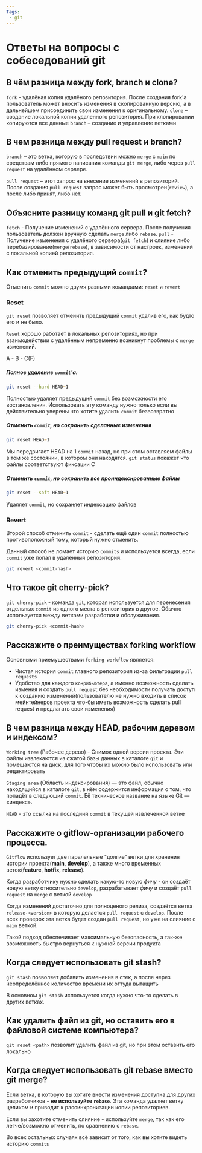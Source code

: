 ```yaml
---
Tags:
 - git
---
```

# Ответы на вопросы с собеседований git

## В чём разница между fork, branch и clone?
`fork` - удалёная копия удалёного репозитория. После создания fork'а пользователь может вносить изменения в скопированную версию, а в дальнейшем присоединить свои изменения к оригинальному.
`clone` – создание локальной копии удаленного репозитория. При клонировании копируются все данные
`branch` – создание и управление ветками


## В чем разница между pull request и branch?
`branch` – это ветка, которую в последствии можно `merge` с `main` по средствам либо прямого написания команды `git merge`, либо через `pull request` на удалённом сервере.

`pull request` – этот запрос на внесение изменений в репозиторий. После создания `pull request` запрос может быть просмотрен(`review`), а после либо принят, либо нет.


## Объясните разницу команд git pull и git fetch?
`fetch` - Получение изменений с удалённого сервера. После получения пользователь должен вручную сделать `merge` либо `rebase`.
`pull` - Получение изменения с удалёного сервера(`git fetch`) и слияние либо перебазирование(`merge`/`rebase`), в зависимости от настроек, изменений с локальной копией репозитория.


## Как отменить предыдущий `commit`?
Отменить `commit` можно двумя разными командами: `reset` и `revert`

### Reset
`git reset` позволяет отменить предыдущий `commit` удалив его, как будто его и не было.

`Reset` хорошо работает в локальных репозиториях, но при взаимодействии с удалённым непременно возникнут проблемы с `merge` изменений.

A - B - C(F)

##### Полное удаление `commit`'а:
```zsh
git reset --hard HEAD~1
```
Полностью удаляет предыдущий `commit` без возможности его востановления. Использовать эту команду нужно только если вы действительно уверены что хотите удалить `commit` безвозвратно

##### Отменить `commit`, но сохранить сделанные изменения
```zsh
git reset HEAD~1
```
Мы передвигает HEAD на 1 `commit` назад, но при єтом оставляем файлы в том же состоянии, в котором они находятся. `git status` покажет что файлы соответствуют фиксации C

##### Отменить `commit`, но сохранить все проиндексированные файлы
```zsh
git reset --soft HEAD~1
```
Удаляет `commit`, но сохраняет индексацию файлов

### Revert
Второй способ отменить `commit` - сделать ещё один `commit` полностью противоположный тому, который нужно отменить. 

Данный способ не ломает историю `commits` и используется всегда, если `commit` уже попал в удалённый репозиторий.

```zsh
git revert <commit-hash>
```


## Что такое git cherry-pick?
`git cherry-pick` - команда `git`, которая используется для перенесения отдельных `commit` из одного места в репозитория в другое. Обычно используется между ветками разработки и обслуживания. 
```zsh
git cherry-pick <commit-hash>
```


## Расскажите о преимуществах forking workflow
Основными приемуществами `forking workflow` является:
- Чистая история `commit` главного репозитория из-за фильтрации `pull requests`
- Удобство для каждого `конрибьютера`, а именно возможность сделать измения и создать `pull request` без необходимости получать доступ к созданию изменений(пользователю не нужно входить в список мейнтейнеров проекта что-бы иметь возможность сделать pull request и предлагать свои изменения)


## В чем разница между HEAD, рабочим деревом и индексом?
`Working tree` (Рабочее дерево) - Снимок одной версии проекта. Эти файлы извлекаются из сжатой базы данных в каталоге `git` и помещаются на диск, для того чтобы их можно было использовать или редактировать

`Staging area` (Область индексирования) — это файл, обычно находящийся в каталоге `git`, в нём содержится информация о том, что попадёт в следующий `commit`. Её техническое название на языке Git — «индекс».

`HEAD` - это ссылка на последний `commit` в текущей извлеченной ветке


## Расскажите о gitflow-организации рабочего процесса.
`Gitflow` использует две паралельные "долгие" ветки для хранения истории проекта(**main**, **develop**), а также много временных веток(**feature**, **hotfix**, **release**).

Когда разработчику нужно сделать какую-то новую *фичу* - он создаёт новую ветку относительно `develop`, разрабатывает *фичу* и создаёт `pull request` на `merge` с веткой `develop`

Когда изменений достаточно для полноценого релиза, создаётся ветка `release-<version>` в которую делается `pull request` с `develop`. После всех проверок эта ветка будет создан `pull request`, но уже на слияние с `main` веткой.

Такой подход обеспечивает максимальную безопасность, а так-же возможность быстро вернуться к нужной версии продукта

## Когда следует использовать git stash?
`git stash` позволяет добавить изменения в стек, а после через неопределённое количество времени их оттуда вытащить

В основном `git stash` используется когда нужно что-то сделать в других ветках.


## Как удалить файл из git, но оставить его в файловой системе компьютера?
`git reset <path>` позволит удалить файл из git, но при этом оставить его локально


## Когда следует использовать git rebase вместо git merge?
Если ветка, в которую вы хотите внести изменения доступна для других разработчиков - **не используйте `rebase`**. Эта команда удаляет ветку целиком и приводит к рассинхронизации копии репозиториев.

Если вы захотите отменить слияние - используйте `merge`, так как его легче/возможно отменить, по сравнению с `rebase`.

Во всех остальных случаях всё зависит от того, как вы хотите видеть историю `commits`